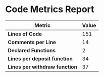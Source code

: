 # Code Metrics Report

| Metric                          | Value     |
|---------------------------------|-----------|
| **Lines of Code**               | 151       |
| **Comments per Line**           | 14        |
| **Declared Functions**          | 2         |
| **Lines per deposit function**  | 34        |
| **Lines per withdraw function** | 37        |


